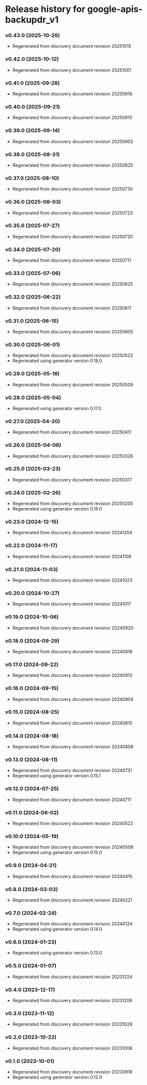 # Release history for google-apis-backupdr_v1

### v0.43.0 (2025-10-26)

* Regenerated from discovery document revision 20251015

### v0.42.0 (2025-10-12)

* Regenerated from discovery document revision 20251001

### v0.41.0 (2025-09-28)

* Regenerated from discovery document revision 20250916

### v0.40.0 (2025-09-21)

* Regenerated from discovery document revision 20250910

### v0.39.0 (2025-09-14)

* Regenerated from discovery document revision 20250902

### v0.38.0 (2025-08-31)

* Regenerated from discovery document revision 20250825

### v0.37.0 (2025-08-10)

* Regenerated from discovery document revision 20250730

### v0.36.0 (2025-08-03)

* Regenerated from discovery document revision 20250723

### v0.35.0 (2025-07-27)

* Regenerated from discovery document revision 20250720

### v0.34.0 (2025-07-20)

* Regenerated from discovery document revision 20250711

### v0.33.0 (2025-07-06)

* Regenerated from discovery document revision 20250625

### v0.32.0 (2025-06-22)

* Regenerated from discovery document revision 20250611

### v0.31.0 (2025-06-15)

* Regenerated from discovery document revision 20250605

### v0.30.0 (2025-06-01)

* Regenerated from discovery document revision 20250523
* Regenerated using generator version 0.18.0

### v0.29.0 (2025-05-18)

* Regenerated from discovery document revision 20250509

### v0.28.0 (2025-05-04)

* Regenerated using generator version 0.17.0

### v0.27.0 (2025-04-20)

* Regenerated from discovery document revision 20250411

### v0.26.0 (2025-04-06)

* Regenerated from discovery document revision 20250326

### v0.25.0 (2025-03-23)

* Regenerated from discovery document revision 20250317

### v0.24.0 (2025-02-26)

* Regenerated from discovery document revision 20250205
* Regenerated using generator version 0.16.0

### v0.23.0 (2024-12-15)

* Regenerated from discovery document revision 20241204

### v0.22.0 (2024-11-17)

* Regenerated from discovery document revision 20241106

### v0.21.0 (2024-11-03)

* Regenerated from discovery document revision 20241023

### v0.20.0 (2024-10-27)

* Regenerated from discovery document revision 20241017

### v0.19.0 (2024-10-06)

* Regenerated from discovery document revision 20240920

### v0.18.0 (2024-09-29)

* Regenerated from discovery document revision 20240918

### v0.17.0 (2024-09-22)

* Regenerated from discovery document revision 20240913

### v0.16.0 (2024-09-15)

* Regenerated from discovery document revision 20240904

### v0.15.0 (2024-08-25)

* Regenerated from discovery document revision 20240815

### v0.14.0 (2024-08-18)

* Regenerated from discovery document revision 20240808

### v0.13.0 (2024-08-11)

* Regenerated from discovery document revision 20240731
* Regenerated using generator version 0.15.1

### v0.12.0 (2024-07-25)

* Regenerated from discovery document revision 20240711

### v0.11.0 (2024-06-02)

* Regenerated from discovery document revision 20240522

### v0.10.0 (2024-05-19)

* Regenerated from discovery document revision 20240508
* Regenerated using generator version 0.15.0

### v0.9.0 (2024-04-21)

* Regenerated from discovery document revision 20240410

### v0.8.0 (2024-03-03)

* Regenerated from discovery document revision 20240221

### v0.7.0 (2024-02-24)

* Regenerated from discovery document revision 20240124
* Regenerated using generator version 0.14.0

### v0.6.0 (2024-01-23)

* Regenerated using generator version 0.13.0

### v0.5.0 (2024-01-07)

* Regenerated from discovery document revision 20231224

### v0.4.0 (2023-12-17)

* Regenerated from discovery document revision 20231208

### v0.3.0 (2023-11-12)

* Regenerated from discovery document revision 20231029

### v0.2.0 (2023-10-22)

* Regenerated from discovery document revision 20231008

### v0.1.0 (2023-10-01)

* Regenerated from discovery document revision 20230919
* Regenerated using generator version 0.12.0

